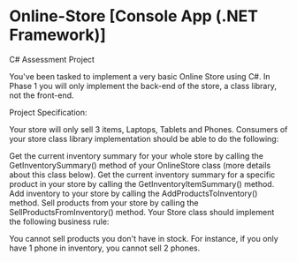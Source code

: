
# Online-Store [Console App (.NET Framework)]
C# Assessment Project

You've been tasked to implement a very basic Online Store using C#. In Phase 1 you will only implement the back-end of the store, a class library, not the front-end.

Project Specification:

Your store will only sell 3 items, Laptops, Tablets and Phones. Consumers of your store class library implementation should be able to do the following:

Get the current inventory summary for your whole store by calling the GetInventorySummary() method of your OnlineStore class (more details about this class below).
Get the current inventory summary for a specific product in your store by calling the GetInventoryItemSummary() method.
Add inventory to your store by calling the AddProductsToInventory() method.
Sell products from your store by calling the SellProductsFromInventory() method.
Your Store class should implement the following business rule:

You cannot sell products you don't have in stock. For instance, if you only have 1 phone in inventory, you cannot sell 2 phones.
